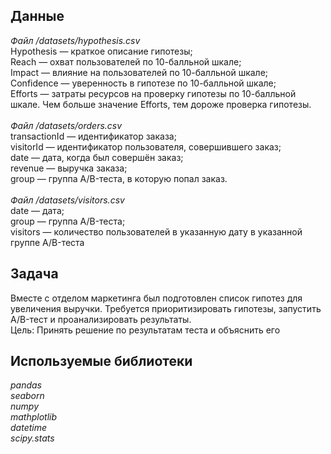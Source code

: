 ## Данные

_Файл /datasets/hypothesis.csv_<br>
Hypothesis — краткое описание гипотезы;<br>
Reach — охват пользователей по 10-балльной шкале;<br>
Impact — влияние на пользователей по 10-балльной шкале;<br>
Confidence — уверенность в гипотезе по 10-балльной шкале;<br>
Efforts — затраты ресурсов на проверку гипотезы по 10-балльной шкале. Чем больше значение Efforts, тем дороже проверка гипотезы.<br>
<br>
_Файл /datasets/orders.csv_<br>
transactionId — идентификатор заказа;<br>
visitorId — идентификатор пользователя, совершившего заказ;<br>
date — дата, когда был совершён заказ;<br>
revenue — выручка заказа;<br>
group — группа A/B-теста, в которую попал заказ.<br>
<br>
_Файл /datasets/visitors.csv_<br>
date — дата;<br>
group — группа A/B-теста;<br>
visitors — количество пользователей в указанную дату в указанной группе A/B-теста<br>

## Задача

Вместе с отделом маркетинга был подготовлен список гипотез для увеличения выручки.
Требуется приоритизировать гипотезы, запустить A/B-тест и проанализировать результаты. <br>
Цель: Принять решение по результатам теста и объяснить его

## Используемые библиотеки
*pandas* <br>
*seaborn* <br>
*numpy* <br>
*mathplotlib* <br>
*datetime* <br>
*scipy.stats*